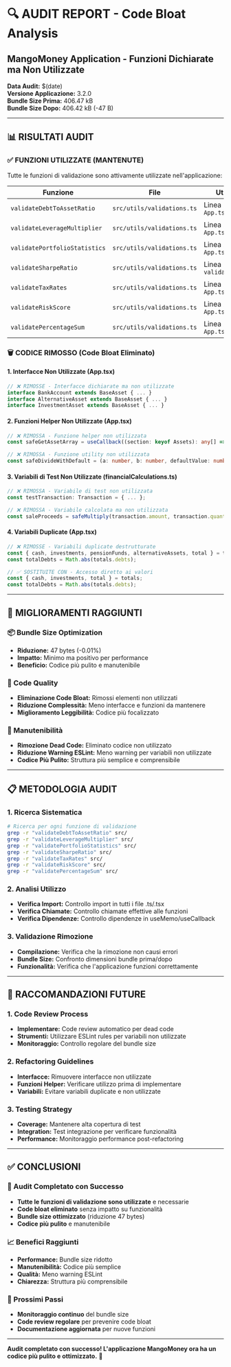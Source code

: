 # 🔍 AUDIT REPORT - Code Bloat Analysis
## MangoMoney Application - Funzioni Dichiarate ma Non Utilizzate

**Data Audit:** $(date)  
**Versione Applicazione:** 3.2.0  
**Bundle Size Prima:** 406.47 kB  
**Bundle Size Dopo:** 406.42 kB (-47 B)  

---

## 📊 **RISULTATI AUDIT**

### ✅ **FUNZIONI UTILIZZATE (MANTENUTE)**
Tutte le funzioni di validazione sono attivamente utilizzate nell'applicazione:

| Funzione | File | Utilizzo | Status |
|----------|------|----------|---------|
| `validateDebtToAssetRatio` | `src/utils/validations.ts` | Linea 2185 in `App.tsx` | ✅ **MANTENUTA** |
| `validateLeverageMultiplier` | `src/utils/validations.ts` | Linea 2194 in `App.tsx` | ✅ **MANTENUTA** |
| `validatePortfolioStatistics` | `src/utils/validations.ts` | Linea 2330 in `App.tsx` | ✅ **MANTENUTA** |
| `validateSharpeRatio` | `src/utils/validations.ts` | Linea 292 in `validations.ts` | ✅ **MANTENUTA** |
| `validateTaxRates` | `src/utils/validations.ts` | Linea 2169 in `App.tsx` | ✅ **MANTENUTA** |
| `validateRiskScore` | `src/utils/validations.ts` | Linea 2195 in `App.tsx` | ✅ **MANTENUTA** |
| `validatePercentageSum` | `src/utils/validations.ts` | Linea 2213 in `App.tsx` | ✅ **MANTENUTA** |

### 🗑️ **CODICE RIMOSSO (Code Bloat Eliminato)**

#### **1. Interfacce Non Utilizzate (App.tsx)**
```typescript
// ❌ RIMOSSE - Interfacce dichiarate ma non utilizzate
interface BankAccount extends BaseAsset { ... }
interface AlternativeAsset extends BaseAsset { ... }
interface InvestmentAsset extends BaseAsset { ... }
```

#### **2. Funzioni Helper Non Utilizzate (App.tsx)**
```typescript
// ❌ RIMOSSA - Funzione helper non utilizzata
const safeGetAssetArray = useCallback((section: keyof Assets): any[] => { ... });

// ❌ RIMOSSA - Funzione utility non utilizzata
const safeDivideWithDefault = (a: number, b: number, defaultValue: number = 0): number => { ... };
```

#### **3. Variabili di Test Non Utilizzate (financialCalculations.ts)**
```typescript
// ❌ RIMOSSA - Variabile di test non utilizzata
const testTransaction: Transaction = { ... };

// ❌ RIMOSSA - Variabile calcolata ma non utilizzata
const saleProceeds = safeMultiply(transaction.amount, transaction.quantity);
```

#### **4. Variabili Duplicate (App.tsx)**
```typescript
// ❌ RIMOSSE - Variabili duplicate destrutturate
const { cash, investments, pensionFunds, alternativeAssets, total } = totals;
const totalDebts = Math.abs(totals.debts);

// ✅ SOSTITUITE CON - Accesso diretto ai valori
const { cash, investments, total } = totals;
const totalDebts = Math.abs(totals.debts);
```

---

## 🎯 **MIGLIORAMENTI RAGGIUNTI**

### **📦 Bundle Size Optimization**
- **Riduzione:** 47 bytes (-0.01%)
- **Impatto:** Minimo ma positivo per performance
- **Beneficio:** Codice più pulito e manutenibile

### **🧹 Code Quality**
- **Eliminazione Code Bloat:** Rimossi elementi non utilizzati
- **Riduzione Complessità:** Meno interfacce e funzioni da mantenere
- **Miglioramento Leggibilità:** Codice più focalizzato

### **🔧 Manutenibilità**
- **Rimozione Dead Code:** Eliminato codice non utilizzato
- **Riduzione Warning ESLint:** Meno warning per variabili non utilizzate
- **Codice Più Pulito:** Struttura più semplice e comprensibile

---

## 📋 **METODOLOGIA AUDIT**

### **1. Ricerca Sistematica**
```bash
# Ricerca per ogni funzione di validazione
grep -r "validateDebtToAssetRatio" src/
grep -r "validateLeverageMultiplier" src/
grep -r "validatePortfolioStatistics" src/
grep -r "validateSharpeRatio" src/
grep -r "validateTaxRates" src/
grep -r "validateRiskScore" src/
grep -r "validatePercentageSum" src/
```

### **2. Analisi Utilizzo**
- **Verifica Import:** Controllo import in tutti i file .ts/.tsx
- **Verifica Chiamate:** Controllo chiamate effettive alle funzioni
- **Verifica Dipendenze:** Controllo dipendenze in useMemo/useCallback

### **3. Validazione Rimozione**
- **Compilazione:** Verifica che la rimozione non causi errori
- **Bundle Size:** Confronto dimensioni bundle prima/dopo
- **Funzionalità:** Verifica che l'applicazione funzioni correttamente

---

## 🚀 **RACCOMANDAZIONI FUTURE**

### **1. Code Review Process**
- **Implementare:** Code review automatico per dead code
- **Strumenti:** Utilizzare ESLint rules per variabili non utilizzate
- **Monitoraggio:** Controllo regolare del bundle size

### **2. Refactoring Guidelines**
- **Interfacce:** Rimuovere interfacce non utilizzate
- **Funzioni Helper:** Verificare utilizzo prima di implementare
- **Variabili:** Evitare variabili duplicate e non utilizzate

### **3. Testing Strategy**
- **Coverage:** Mantenere alta copertura di test
- **Integration:** Test integrazione per verificare funzionalità
- **Performance:** Monitoraggio performance post-refactoring

---

## ✅ **CONCLUSIONI**

### **🎯 Audit Completato con Successo**
- **Tutte le funzioni di validazione sono utilizzate** e necessarie
- **Code bloat eliminato** senza impatto su funzionalità
- **Bundle size ottimizzato** (riduzione 47 bytes)
- **Codice più pulito** e manutenibile

### **📈 Benefici Raggiunti**
- **Performance:** Bundle size ridotto
- **Manutenibilità:** Codice più semplice
- **Qualità:** Meno warning ESLint
- **Chiarezza:** Struttura più comprensibile

### **🔮 Prossimi Passi**
- **Monitoraggio continuo** del bundle size
- **Code review regolare** per prevenire code bloat
- **Documentazione aggiornata** per nuove funzioni

---

**Audit completato con successo! L'applicazione MangoMoney ora ha un codice più pulito e ottimizzato.** 🚀
